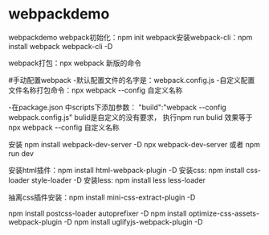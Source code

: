 # webpackdemo
webpackdemo
webpack初始化：npm init
webpack安装webpack-cli：npm install webpack webpack-cli -D

webpack打包：npx webpack 新版的命令

#手动配置webpack
-默认配置文件的名字是：webpack.config.js
-自定义配置文件名称打包命令：npx webpack --config 自定义名称

-在package.json 中scripts下添加参数：
 "build":"webpack --config webpack.config.js"
bulid是自定义的没有要求，
执行npm run bulid 效果等于  npx webpack --config 自定义名称

安装 npm install webpack-dev-server -D
npx webpack-dev-server  或者 npm run dev

安装html插件：npm install html-webpack-plugin -D
安装css: npm install css-loader style-loader -D
安装less: npm install less less-loader

抽离css插件安装：npm install mini-css-extract-plugin -D

npm install postcss-loader autoprefixer -D
npm install optimize-css-assets-webpack-plugin -D
npm install uglifyjs-webpack-plugin -D

